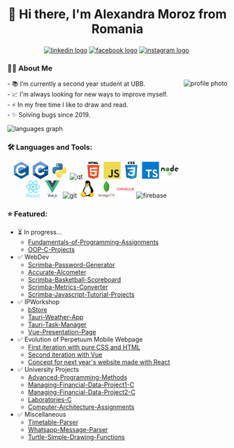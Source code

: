 ###

<h1 align="center">👋  Hi there, I'm Alexandra Moroz from Romania </h1>

###

<div align="center">
<a href="https://www.linkedin.com/in/alexandra-moroz/" target="blank">
  <img src="https://img.shields.io/static/v1?message=LinkedIn&logo=linkedin&label=&color=0077B5&logoColor=white&labelColor=&style=for-the-badge" height="25" alt="linkedin logo" /></a>
<a href="https://www.facebook.com/alexandra.moroz.7524" target="blank">
  <img src="https://img.shields.io/static/v1?message=Facebook&logo=facebook&label=&color=1877F2&logoColor=white&labelColor=&style=for-the-badge" height="25" alt="facebook logo" /></a>
<a href="https://www.instagram.com/alle43221/" target="blank">
  <img src="https://img.shields.io/static/v1?message=Instagram&logo=instagram&label=&color=c13584&logoColor=white&labelColor=&style=for-the-badge" height="25" alt="instagram logo" /></a>
<img src="https://komarev.com/ghpvc/?username=Alle43221&style=flat-square&color=blue" alt=""/>
  </div>

<h3 align="left">👩‍💻  About Me</h3>
<img right-padding="10%" align="right" src="https://github.com/user-attachments/assets/75cbfd9f-12c6-4cf1-a719-44cefa693c99" height="250" alt="profile photo" />
<div align="left"><p align="left">- 📚 I’m currently a second year student at UBB. <br>- 📈 I'm always looking for new ways to improve myself.<br>- ⚡ In my free time I like to       draw and read. <br>- ✨ Solving bugs since 2019.</p>
<img src="https://github-readme-stats.vercel.app/api/top-langs?username=maurodesouza&locale=en&hide_title=false&layout=compact&card_width=320&langs_count=5&theme=dracula&hide_border=false" height="150" alt="languages graph"  />
</div>

###

<h3 align="left">🛠️  Languages and Tools:</h3>
<p align="center"> <img src="https://raw.githubusercontent.com/devicons/devicon/master/icons/c/c-original.svg" alt="c" width="40" height="40"/> 
<img src="https://raw.githubusercontent.com/devicons/devicon/master/icons/cplusplus/cplusplus-original.svg" alt="cplusplus" width="40" height="40"/>
<img src="https://raw.githubusercontent.com/devicons/devicon/master/icons/python/python-original.svg" alt="python" width="40" height="40"/> 
<img src="https://upload.wikimedia.org/wikipedia/commons/0/0b/Qt_logo_2016.svg" alt="qt" width="40" height="40"/> 
<img src="https://raw.githubusercontent.com/devicons/devicon/master/icons/html5/html5-original-wordmark.svg" alt="html5" width="40" height="40"/> 
 <img src="https://raw.githubusercontent.com/devicons/devicon/master/icons/javascript/javascript-original.svg" alt="javascript" width="40" height="40"/> 
 <img src="https://raw.githubusercontent.com/devicons/devicon/master/icons/css3/css3-original-wordmark.svg" alt="css3" width="40" height="40"/> 
<img src="https://raw.githubusercontent.com/devicons/devicon/master/icons/typescript/typescript-original.svg" alt="typescript" width="40" height="40"/> 
 <img src="https://raw.githubusercontent.com/devicons/devicon/master/icons/nodejs/nodejs-original-wordmark.svg" alt="nodejs" width="40" height="40"/> 
<img src="https://raw.githubusercontent.com/devicons/devicon/master/icons/react/react-original-wordmark.svg" alt="react" width="40" height="40"/> 
 <img src="https://raw.githubusercontent.com/devicons/devicon/master/icons/vuejs/vuejs-original-wordmark.svg" alt="vuejs" width="40" height="40"/> 
<img src="https://www.vectorlogo.zone/logos/git-scm/git-scm-icon.svg" alt="git" width="40" height="40"/> 
 <img src="https://raw.githubusercontent.com/devicons/devicon/master/icons/linux/linux-original.svg" alt="linux" width="40" height="40"/> 
<img src="https://raw.githubusercontent.com/devicons/devicon/master/icons/mongodb/mongodb-original-wordmark.svg" alt="mongodb" width="40" height="40"/> 
 <img src="https://raw.githubusercontent.com/devicons/devicon/master/icons/oracle/oracle-original.svg" alt="oracle" width="40" height="40"/> 
 <img src="https://www.vectorlogo.zone/logos/firebase/firebase-icon.svg" alt="firebase" width="40" height="40"/> 
</p>


<!---
<h3 align="left">🔥  My Stats :</h3>

###
<div align="center">
  <img src="https://streak-stats.demolab.com?user=alle43221&locale=en&mode=daily&theme=dark&hide_border=false&border_radius=5&order=3" height="220" alt="streak graph"  />
</div>
-->

###

<h3 align="left">⭐  Featured:</h3>
 <ul>
            <li>⏳  In progress...
              <ul>
                <li><a href=https://github.com/Alle43221/Fundamentals-of-Programming-Assignments>Fundamentals-of-Programming-Assignments</a></li>
                <li><a href=https://github.com/Alle43221/OOP-C-Projects>OOP-C-Projects</a></li>
              </ul>
            <li>✅  WebDev
                <ul>
                    <li><a href=https://github.com/Alle43221/Scrimba-Password-Generator>Scrimba-Password-Generator</a></li>
                    <li><a href=https://github.com/Alle43221/AccurateAlcometer>Accurate-Alcometer</a></li>
                    <li><a href=https://github.com/Alle43221/Scrimba-Basketball-Scoreboard>Scrimba-Basketball-Scoreboard</a></li>
                    <li><a href=https://github.com/Alle43221/Scrimba-Metrics-Converter>Scrimba-Metrics-Converter</a></li>
                    <li><a href=https://github.com/Alle43221/Scrimba-Javascript-Tutorial-Projects>Scrimba-Javascript-Tutorial-Projects</a></li>
                </ul></li>
            <li>✅  IPWorkshop
                <ul>
                    <li><a href=https://github.com/AleXutzZu/vue-bStore>bStore</a></li>
                    <li><a href=https://github.com/Alle43221/Tauri-Weather-App>Tauri-Weather-App</a></li>
                    <li><a href=https://github.com/Alle43221/Tauri-Task-Manager>Tauri-Task-Manager</a></li>
                    <li><a href=https://github.com/Alle43221/Vue-Presentation-Page>Vue-Presentation-Page</a></li>
                </ul></li>
            <li>✅  Evolution of Perpetuum Mobile Webpage
                <ul>
                    <li><a href=https://github.com/Alle43221/CSS-Perpetuum-Mobile-Website>First iteration with pure CSS and HTML</a></li>
                    <li><a href=https://github.com/Alle43221/Vue-Perpetuum-Mobile-Website>Second iteration with Vue</a></li>
                    <li><a href=https://github.com/Alle43221/Concept-Perpetuum-Mobile-Website>Concept for next year's website made with React</a></li>
                </ul></li>
            <li>✅  University Projects
                <ul>
                     <li><a href=https://github.com/Alle43221/Advanced-Programming-Methods>Advanced-Programming-Methods</a></li>
                     <li><a href=https://github.com/Alle43221/Managing_Financial_Data_Project1_C>Managing-Financial-Data-Project1-C</a></li>
                     <li><a href=https://github.com/Alle43221/Managing_Financial_Data_Project2_C>Managing-Financial-Data-Project2-C</a></li>
                     <li><a href=https://github.com/Alle43221/Laboratories-C>Laboratories-C</a></li>
                     <li><a href=https://github.com/Alle43221/Computer-Architecture-Assignments>Computer-Architecture-Assignments</a></li>
                </ul></li>
            <li>✅  Miscellaneous
                <ul>
                     <li><a href=https://github.com/Alle43221/Timetable-Parser>Timetable-Parser</a></li>
                     <li><a href=https://github.com/Alle43221/Whatsapp-Message-Parser>Whatsapp-Message-Parser</a></li>
                     <li><a href=https://github.com/Alle43221/Turtle-Simple-Drawing-Functions>Turtle-Simple-Drawing-Functions</a></li>
                </ul></li>
 </ul>


